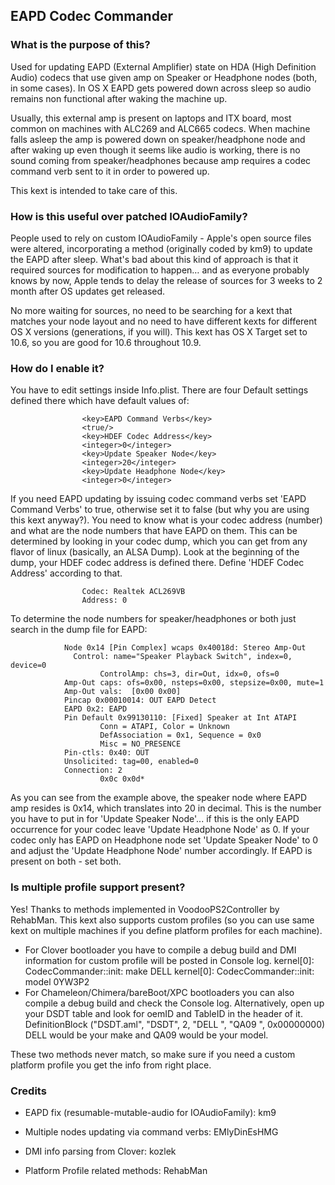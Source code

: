 ## EAPD Codec Commander

### What is the purpose of this?
Used for updating EAPD (External Amplifier) state on HDA (High Definition Audio) codecs that use given amp on Speaker or Headphone nodes (both, in some cases). In OS X EAPD gets powered down across sleep so audio remains non functional after waking the machine up. 

Usually, this external amp is present on laptops and ITX board, most common on machines with ALC269 and ALC665 codecs. When machine falls asleep the amp is powered down on speaker/headphone node and after waking up even though it seems like audio is working, there is no sound coming from speaker/headphones because amp requires a codec command verb sent to it in order to powered up.

This kext is intended to take care of this.

### How is this useful over patched IOAudioFamily?
People used to rely on custom IOAudioFamily - Apple's open source files were altered, incorporating a method (originally coded by km9) to update the EAPD after sleep. What's bad about this kind of approach is that it required sources for modification to happen… and as everyone probably knows by now, Apple tends to delay the release of sources for 3 weeks to 2 month after OS updates get released. 

No more waiting for sources, no need to be searching for a kext that matches your node layout and no need to have different kexts for different OS X versions (generations, if you will). This kext has OS X Target set to 10.6, so you are good for 10.6 throughout 10.9.

### How do I enable it?
You have to edit settings inside Info.plist. There are four Default settings defined there which have default values of:

					<key>EAPD Command Verbs</key>
					<true/>
					<key>HDEF Codec Address</key>
					<integer>0</integer>
					<key>Update Speaker Node</key>
					<integer>20</integer>
					<key>Update Headphone Node</key>
					<integer>0</integer>

If you need EAPD updating by issuing codec command verbs set 'EAPD Command Verbs' to true, otherwise set it to false (but why you are using this kext anyway?).
You need to know what is your codec address (number) and what are the node numbers that have EAPD on them. This can be determined by looking in your codec dump, which you can get from any flavor of linux (basically, an ALSA Dump).
Look at the beginning of the dump, your HDEF codec address is defined there. Define 'HDEF Codec Address' according to that.

					Codec: Realtek ACL269VB
					Address: 0

To determine the node numbers for speaker/headphones or both just search in the dump file for EAPD:

				Node 0x14 [Pin Complex] wcaps 0x40018d: Stereo Amp-Out
  				  Control: name="Speaker Playback Switch", index=0, device=0
    				    ControlAmp: chs=3, dir=Out, idx=0, ofs=0
  				Amp-Out caps: ofs=0x00, nsteps=0x00, stepsize=0x00, mute=1
  				Amp-Out vals:  [0x00 0x00]
  				Pincap 0x00010014: OUT EAPD Detect
  				EAPD 0x2: EAPD
  				Pin Default 0x99130110: [Fixed] Speaker at Int ATAPI
    				    Conn = ATAPI, Color = Unknown
    				    DefAssociation = 0x1, Sequence = 0x0
    				    Misc = NO_PRESENCE
  				Pin-ctls: 0x40: OUT
  				Unsolicited: tag=00, enabled=0
  				Connection: 2
     				    0x0c 0x0d*

As you can see from the example above, the speaker node where EAPD amp resides is 0x14, which translates into 20 in decimal. This is the number you have to put in for 'Update Speaker Node'... if this is the only EAPD occurrence for your codec leave 'Update Headphone Node' as 0.  If your codec only has EAPD on Headphone node set 'Update Speaker Node' to 0 and adjust the 'Update Headphone Node' number accordingly. If EAPD is present on both - set both.

### Is multiple profile support present?
Yes! Thanks to methods implemented in VoodooPS2Controller by RehabMan. 
This kext also supports custom profiles (so you can use same kext on multiple machines if you define platform profiles for each machine). 
- For Clover bootloader you have to compile a debug build and DMI information for custom profile will be posted in Console log.
				kernel[0]: CodecCommander::init: make DELL
				kernel[0]: CodecCommander::init: model 0YW3P2
- For Chameleon/Chimera/bareBoot/XPC bootloaders you can also compile a debug build and check the Console log. Alternatively, open up your DSDT table and look for oemID and TableID in the header of it.
				DefinitionBlock ("DSDT.aml", "DSDT", 2, "DELL  ", "QA09   ", 0x00000000)
DELL would be your make and QA09 would be your model. 

These two methods never match, so make sure if you need a custom platform profile you get the info from right place.

### Credits
- EAPD fix (resumable-mutable-audio for IOAudioFamily): km9

- Multiple nodes updating via command verbs: EMlyDinEsHMG

- DMI info parsing from Clover: kozlek

- Platform Profile related methods: RehabMan
